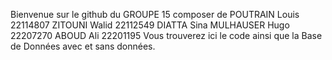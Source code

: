 Bienvenue sur le github du GROUPE 15 composer de  POUTRAIN Louis 22114807 ZITOUNI Walid 22112549 DIATTA Sina MULHAUSER Hugo 22207270 ABOUD Ali 22201195
Vous trouverez ici le code ainsi que la Base de Données avec et sans données.
